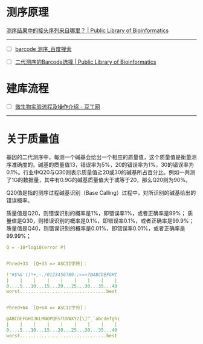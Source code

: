 
# 测序原理

[测序结果中的接头序列来自哪里？ | Public Library of Bioinformatics](https://www.plob.org/article/12140.html)


---
- [ ] [barcode 测序_百度搜索](https://www.baidu.com/s?ie=utf-8&f=8&rsv_bp=1&tn=baidu&wd=barcode%20%E6%B5%8B%E5%BA%8F&oq=barcode&rsv_pq=ab184041000079c6&rsv_t=4042RP0enHP8SlwLe4Uvlng69Tm%2BpKTmTGAKlioa%2FHNl8JAvVkgTq4gwbMs&rqlang=cn&rsv_enter=1&rsv_dl=tb&rsv_sug3=6&rsv_sug1=6&rsv_sug7=100&rsv_sug2=0&rsv_btype=t&inputT=3426&rsv_sug4=3532)
- [ ] [二代测序的Barcode选择 | Public Library of Bioinformatics](https://www.plob.org/article/21117.html)


# 建库流程

- [ ] [微生物实验流程及操作介绍 - 豆丁网](https://www.docin.com/p-2089290824.html)



---
# 关于质量值

基因的二代测序中，每测一个碱基会给出一个相应的质量值，这个质量值是衡量测序准确度的。碱基的质量值13，错误率为5%，20的错误率为1%，30的错误率为0.1%。行业中Q20与Q30则表示质量值≧20或30的碱基所占百分比。例如一共测了1G的数据量，其中有0.9G的碱基质量值大于或等于20，那么Q20则为90%。

Q20值是指的测序过程碱基识别（Base Calling）过程中，对所识别的碱基给出的错误概率。

质量值是Q20，则错误识别的概率是1%，即错误率1%，或者正确率是99%；
质量值是Q30，则错误识别的概率是0.1%，即错误率0.1%，或者正确率是99.9%；
质量值是Q40，则错误识别的概率是0.01%，即错误率0.01%，或者正确率是99.99%；

```yml
Q = -10*log10(error P)


Phred+33  [Q+33 => ASCII字符]：

!"#$%&'()*+,-./0123456789:;<=>?@ABCDEFGHI
|    |    |    |    |    |    |    |    |
0....5...10...15...20...25...30...35...40
worst................................best


Phred+64  [Q+64 => ASCII字符]：

@ABCDEFGHIJKLMNOPQRSTUVWXYZ[\]^_`abcdefghi
|    |    |    |    |    |    |    |    |
0....5...10...15...20...25...30...35...40
worst................................best
```
